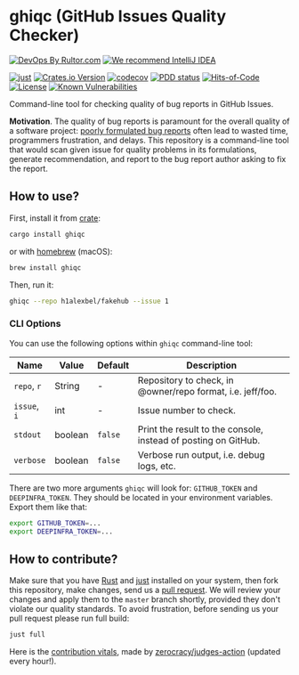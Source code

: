 # ghiqc (GitHub Issues Quality Checker)

[![DevOps By Rultor.com](http://www.rultor.com/b/h1alexbel/ghiqc)](http://www.rultor.com/p/h1alexbel/ghiqc)
[![We recommend IntelliJ IDEA](https://www.elegantobjects.org/intellij-idea.svg)](https://www.jetbrains.com/idea/)

[![just](https://github.com/h1alexbel/ghiqc/actions/workflows/just.yml/badge.svg)](https://github.com/h1alexbel/ghiqc/actions/workflows/just.yml)
[![Crates.io Version](https://img.shields.io/crates/v/ghiqc)](https://crates.io/crates/ghiqc)
[![codecov](https://codecov.io/gh/h1alexbel/ghiqc/graph/badge.svg?token=)](https://codecov.io/gh/h1alexbel/ghiqc)
[![PDD status](http://www.0pdd.com/svg?name=h1alexbel/ghiqc)](http://www.0pdd.com/p?name=h1alexbel/ghiqc)
[![Hits-of-Code](https://hitsofcode.com/github/h1alexbel/ghiqc)](https://hitsofcode.com/view/github/h1alexbel/ghiqc)
[![License](https://img.shields.io/badge/license-MIT-green.svg)](https://github.com/h1alexbel/ghiqc/blob/master/LICENSE.txt)
[![Known Vulnerabilities](https://snyk.io/test/github/h1alexbel/ghiqc/badge.svg)](https://snyk.io/test/github/h1alexbel/ghiqc)

Command-line tool for checking quality of bug reports in GitHub Issues.

**Motivation**.
The quality of bug reports is paramount for the overall quality of a
software project: [poorly formulated bug reports][right-way-to-report-bugs]
often lead to wasted time, programmers frustration, and delays. This repository
is a command-line tool that would scan given issue for quality problems in its
formulations, generate recommendation, and report to the bug report author
asking to fix the report.

## How to use?

First, install it from [crate][ghiqc-crate]:

```bash
cargo install ghiqc
```

or with [homebrew] (macOS):

```bash
brew install ghiqc
```

Then, run it:

```bash
ghiqc --repo h1alexbel/fakehub --issue 1
```

### CLI Options

You can use the following options within `ghiqc` command-line tool:

| Name         | Value   | Default | Description                                                    |
|--------------|---------|---------|----------------------------------------------------------------|
| `repo`, `r`  | String  | -       | Repository to check, in @owner/repo format, i.e. jeff/foo.     |
| `issue`, `i` | int     | -       | Issue number to check.                                         |
| `stdout`     | boolean | `false` | Print the result to the console, instead of posting on GitHub. |
| `verbose`    | boolean | `false` | Verbose run output, i.e. debug logs, etc.                      |

There are two more arguments `ghiqc` will look for: `GITHUB_TOKEN` and
`DEEPINFRA_TOKEN`. They should be located in your environment variables. Export
them like that:

```bash
export GITHUB_TOKEN=...
export DEEPINFRA_TOKEN=...
```

## How to contribute?

Make sure that you have [Rust] and [just] installed on your system, then fork
this repository, make changes, send us a [pull request][guidelines]. We will
review your changes and apply them to the `master` branch shortly, provided
they don't violate our quality standards. To avoid frustration, before sending
us your pull request please run full build:

```bash
just full
```

Here is the [contribution vitals][Zerocracy Vitals], made by [zerocracy/judges-action]
(updated every hour!).

[right-way-to-report-bugs]: https://www.yegor256.com/2018/04/24/right-way-to-report-bugs.html
[ghiqc-crate]: https://crates.io/crates/ghiqc
[homebrew]: https://brew.sh
[Rust]: https://www.rust-lang.org/tools/install
[guidelines]: https://www.yegor256.com/2014/04/15/github-guidelines.html
[just]: https://just.systems/man/en/chapter_4.html
[Zerocracy Vitals]: https://www.h1alexbel.xyz/ghiqc/zerocracy/ghiqc-vitals.html
[zerocracy/judges-action]: https://github.com/zerocracy/judges-action
